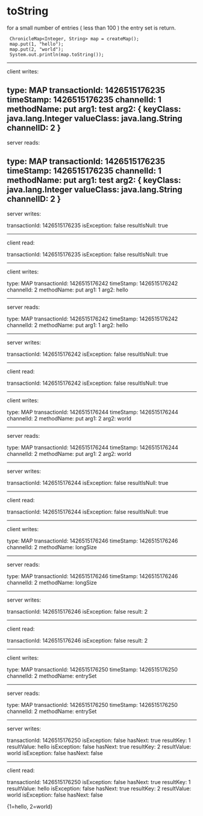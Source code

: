 # toString

for a small number of entries ( less than 100 )  the entry set is return.

```
 ChronicleMap<Integer, String> map = createMap();
 map.put(1, "hello");
 map.put(2, "world");
 System.out.println(map.toString());
```

--------------------------------------------
client writes:

type: MAP
transactionId: 1426515176235
timeStamp: 1426515176235
channelId: 1
methodName: put
arg1: test
arg2: { keyClass: java.lang.Integer
valueClass: java.lang.String
channelID: 2
}
--------------------------------------------
server reads:

type: MAP
transactionId: 1426515176235
timeStamp: 1426515176235
channelId: 1
methodName: put
arg1: test
arg2: { keyClass: java.lang.Integer
valueClass: java.lang.String
channelID: 2
}
--------------------------------------------
server writes:

transactionId: 1426515176235
isException: false
resultIsNull: true


--------------------------------
client read:

transactionId: 1426515176235
isException: false
resultIsNull: true


--------------------------------------------
client writes:


type: MAP
transactionId: 1426515176242
timeStamp: 1426515176242
channelId: 2
methodName: put
arg1: 1
arg2: hello

--------------------------------------------
server reads:


type: MAP
transactionId: 1426515176242
timeStamp: 1426515176242
channelId: 2
methodName: put
arg1: 1
arg2: hello

--------------------------------------------
server writes:

transactionId: 1426515176242
isException: false
resultIsNull: true


--------------------------------
client read:

transactionId: 1426515176242
isException: false
resultIsNull: true


--------------------------------------------
client writes:

type: MAP
transactionId: 1426515176244
timeStamp: 1426515176244
channelId: 2
methodName: put
arg1: 2
arg2: world

--------------------------------------------
server reads:

type: MAP
transactionId: 1426515176244
timeStamp: 1426515176244
channelId: 2
methodName: put
arg1: 2
arg2: world

--------------------------------------------
server writes:

transactionId: 1426515176244
isException: false
resultIsNull: true


--------------------------------
client read:

transactionId: 1426515176244
isException: false
resultIsNull: true


--------------------------------------------
client writes:

type: MAP
transactionId: 1426515176246
timeStamp: 1426515176246
channelId: 2
methodName: longSize

--------------------------------------------
server reads:

type: MAP
transactionId: 1426515176246
timeStamp: 1426515176246
channelId: 2
methodName: longSize

--------------------------------------------
server writes:

transactionId: 1426515176246
isException: false
result: 2


--------------------------------
client read:

transactionId: 1426515176246
isException: false
result: 2


--------------------------------------------
client writes:

type: MAP
transactionId: 1426515176250
timeStamp: 1426515176250
channelId: 2
methodName: entrySet

--------------------------------------------
server reads:

type: MAP
transactionId: 1426515176250
timeStamp: 1426515176250
channelId: 2
methodName: entrySet

--------------------------------------------
server writes:

transactionId: 1426515176250
isException: false
hasNext: true
resultKey: 1
resultValue: hello
isException: false
hasNext: true
resultKey: 2
resultValue: world
isException: false
hasNext: false


--------------------------------
client read:

transactionId: 1426515176250
isException: false
hasNext: true
resultKey: 1
resultValue: hello
isException: false
hasNext: true
resultKey: 2
resultValue: world
isException: false
hasNext: false

{1=hello, 2=world}
